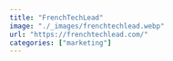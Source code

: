 ```yaml
---
title: "FrenchTechLead"
image: "./_images/frenchtechlead.webp"
url: "https://frenchtechlead.com/"
categories: ["marketing"]
---
```

